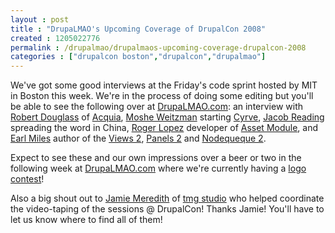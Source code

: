 ```yaml
---
layout : post
title : "DrupaLMAO's Upcoming Coverage of DrupalCon 2008"
created : 1205022776
permalink : /drupalmao/drupalmaos-upcoming-coverage-drupalcon-2008
categories : ["drupalcon boston","drupalcon","drupalmao"]
---
```

We've got some good interviews at the Friday's code sprint hosted by MIT in Boston this week. We're in the process of doing some editing but you'll be able to see the following over at <a href="http://drupalmao.com">DrupaLMAO.com</a>: an interview with <a href="http://robshouse.net">Robert Douglass</a> of <a href="http://acquia">Acquia</a>, <a href="http://">Moshe Weitzman</a> starting <a href="http://cyrve.com">Cyrve</a>, <a href="http://wiredgeek.com/">Jacob Reading</a> spreading the word in China, <a href="http://boston2008.drupalcon.org/user/106">Roger Lopez</a> developer of <a href="http://drupal.org/project/asset">Asset Module</a>, and <a href="http://angrydonuts.com">Earl Miles</a> author of the <a href="http://drupal.org/project/views">Views 2</a>, <a href="http://drupal.org/project/panels">Panels 2</a> and <a href="http://drupal.org/project/nodequeue">Nodequeque 2</a>.

Expect to see these and our own impressions over a beer or two in the following week at <a href="http://drupalmao.com">DrupaLMAO.com</a> where we're currently having a <a href="http://drupalmao.com/logo-contest">logo contest</a>!

Also a big shout out to <a href="http://drupal.org/user/33528">Jamie Meredith</a> of <a href="http://tmgstudio.com">tmg studio</a> who helped coordinate the video-taping of the sessions @ DrupalCon! Thanks Jamie! You'll have to let us know where to find all of them!